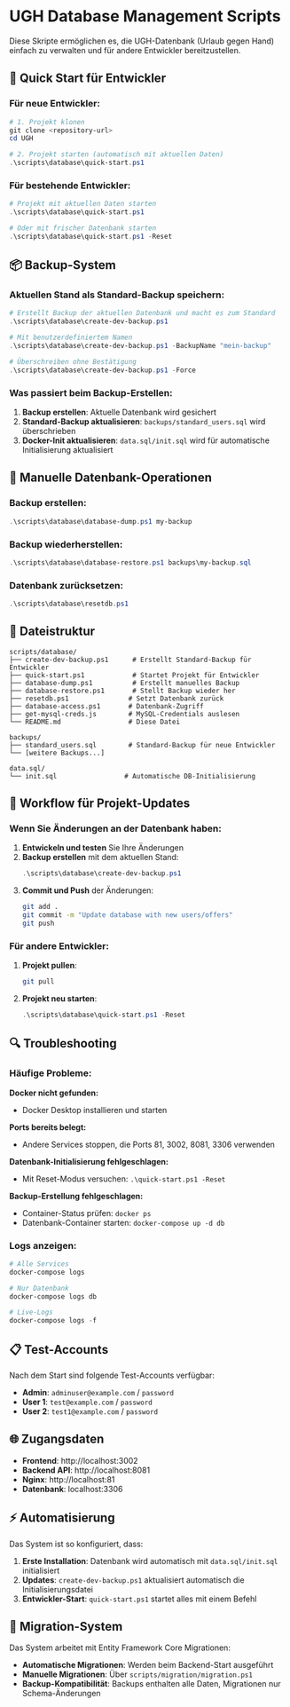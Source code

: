 # UGH Database Management Scripts

Diese Skripte ermöglichen es, die UGH-Datenbank (Urlaub gegen Hand) einfach zu verwalten und für andere Entwickler bereitzustellen.

## 🚀 Quick Start für Entwickler

### Für neue Entwickler:
```powershell
# 1. Projekt klonen
git clone <repository-url>
cd UGH

# 2. Projekt starten (automatisch mit aktuellen Daten)
.\scripts\database\quick-start.ps1
```

### Für bestehende Entwickler:
```powershell
# Projekt mit aktuellen Daten starten
.\scripts\database\quick-start.ps1

# Oder mit frischer Datenbank starten
.\scripts\database\quick-start.ps1 -Reset
```

## 📦 Backup-System

### Aktuellen Stand als Standard-Backup speichern:
```powershell
# Erstellt Backup der aktuellen Datenbank und macht es zum Standard
.\scripts\database\create-dev-backup.ps1

# Mit benutzerdefiniertem Namen
.\scripts\database\create-dev-backup.ps1 -BackupName "mein-backup"

# Überschreiben ohne Bestätigung
.\scripts\database\create-dev-backup.ps1 -Force
```

### Was passiert beim Backup-Erstellen:
1. **Backup erstellen**: Aktuelle Datenbank wird gesichert
2. **Standard-Backup aktualisieren**: `backups/standard_users.sql` wird überschrieben
3. **Docker-Init aktualisieren**: `data.sql/init.sql` wird für automatische Initialisierung aktualisiert

## 🔧 Manuelle Datenbank-Operationen

### Backup erstellen:
```powershell
.\scripts\database\database-dump.ps1 my-backup
```

### Backup wiederherstellen:
```powershell
.\scripts\database\database-restore.ps1 backups\my-backup.sql
```

### Datenbank zurücksetzen:
```powershell
.\scripts\database\resetdb.ps1
```

## 📁 Dateistruktur

```
scripts/database/
├── create-dev-backup.ps1      # Erstellt Standard-Backup für Entwickler
├── quick-start.ps1            # Startet Projekt für Entwickler
├── database-dump.ps1          # Erstellt manuelles Backup
├── database-restore.ps1       # Stellt Backup wieder her
├── resetdb.ps1               # Setzt Datenbank zurück
├── database-access.ps1       # Datenbank-Zugriff
├── get-mysql-creds.js        # MySQL-Credentials auslesen
└── README.md                 # Diese Datei

backups/
├── standard_users.sql        # Standard-Backup für neue Entwickler
└── [weitere Backups...]

data.sql/
└── init.sql                 # Automatische DB-Initialisierung
```

## 🎯 Workflow für Projekt-Updates

### Wenn Sie Änderungen an der Datenbank haben:

1. **Entwickeln und testen** Sie Ihre Änderungen
2. **Backup erstellen** mit dem aktuellen Stand:
   ```powershell
   .\scripts\database\create-dev-backup.ps1
   ```
3. **Commit und Push** der Änderungen:
   ```bash
   git add .
   git commit -m "Update database with new users/offers"
   git push
   ```

### Für andere Entwickler:
1. **Projekt pullen**:
   ```bash
   git pull
   ```
2. **Projekt neu starten**:
   ```powershell
   .\scripts\database\quick-start.ps1 -Reset
   ```

## 🔍 Troubleshooting

### Häufige Probleme:

**Docker nicht gefunden:**
- Docker Desktop installieren und starten

**Ports bereits belegt:**
- Andere Services stoppen, die Ports 81, 3002, 8081, 3306 verwenden

**Datenbank-Initialisierung fehlgeschlagen:**
- Mit Reset-Modus versuchen: `.\quick-start.ps1 -Reset`

**Backup-Erstellung fehlgeschlagen:**
- Container-Status prüfen: `docker ps`
- Datenbank-Container starten: `docker-compose up -d db`

### Logs anzeigen:
```powershell
# Alle Services
docker-compose logs

# Nur Datenbank
docker-compose logs db

# Live-Logs
docker-compose logs -f
```

## 📋 Test-Accounts

Nach dem Start sind folgende Test-Accounts verfügbar:

- **Admin**: `adminuser@example.com` / `password`
- **User 1**: `test@example.com` / `password`
- **User 2**: `test1@example.com` / `password`

## 🌐 Zugangsdaten

- **Frontend**: http://localhost:3002
- **Backend API**: http://localhost:8081
- **Nginx**: http://localhost:81
- **Datenbank**: localhost:3306

## ⚡ Automatisierung

Das System ist so konfiguriert, dass:

1. **Erste Installation**: Datenbank wird automatisch mit `data.sql/init.sql` initialisiert
2. **Updates**: `create-dev-backup.ps1` aktualisiert automatisch die Initialisierungsdatei
3. **Entwickler-Start**: `quick-start.ps1` startet alles mit einem Befehl

## 🔄 Migration-System

Das System arbeitet mit Entity Framework Core Migrationen:

- **Automatische Migrationen**: Werden beim Backend-Start ausgeführt
- **Manuelle Migrationen**: Über `scripts/migration/migration.ps1`
- **Backup-Kompatibilität**: Backups enthalten alle Daten, Migrationen nur Schema-Änderungen 